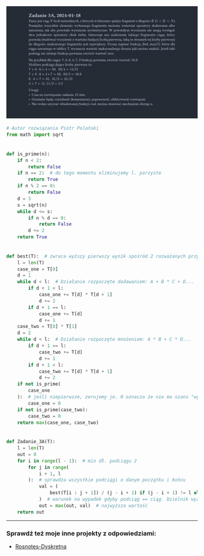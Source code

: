 <picture>
  <source srcset="../../../srt/zbior_zadan/2023_3A.png" media="(prefers-color-scheme: light)">
  <source srcset="../../../srt/zbior_zadan/black_2023_3A.png" media="(prefers-color-scheme: dark)">
  <img src="../../../srt/zbior_zadan/black_2023_3A.png" alt="zadanie 2023_3A">
</picture>

```python
# Autor rozwiązania Piotr Polański
from math import sqrt


def is_prime(n):
    if n < 2:
        return False
    if n == 2:  # do tego momentu eliminujemy l. parzyste
        return True
    if n % 2 == 0:
        return False
    d = 3
    s = sqrt(n)
    while d <= s:
        if n % d == 0:
            return False
        d += 2
    return True


def best(T):  # zwraca wyższy pierwszy wynik spośród 2 rozważanych przypadków
    l = len(T)
    case_one = T[0]
    d = 1
    while d < l:  # Działanie rozpoczęte dodawaniem: A + B * C + D...
        if d + 1 < l:
            case_one += T[d] * T[d + 1]
            d += 2
        if d + 1 == l:
            case_one += T[d]
            d += 1
    case_two = T[0] * T[1]
    d = 2
    while d < l:  # Działanie rozpoczęte mnożeniem: A * B + C * D...
        if d + 1 == l:
            case_two += T[d]
            d += 1
        if d + 1 < l:
            case_two += T[d] * T[d + 1]
            d += 2
    if not is_prime(
        case_one
    ):  # jeśli niepierwsze, zerujemy je. 0 oznacza że nie ma szans "wygrać" w funkcji (max)
        case_one = 0
    if not is_prime(case_two):
        case_two = 0
    return max(case_one, case_two)


def Zadanie_3A(T):
    l = len(T)
    out = 0
    for i in range(l - 1):  # min dł. podciągu 2
        for j in range(
            i + 1, l
        ):  # sprawdza wszystkie podciągi o danym początku i końcu
            val = (
                best(T[i : j + 1]) / (j - i + 1) if (j - i + 1) != l else 0
            )  # warunek na wypadek gdyby podciąg == ciąg. Dzielnik wyznaczamy z indeksów
            out = max(out, val)  # najwyższa wartość
    return out
```


---
### Sprawdź też moje inne projekty z odpowiedziami:
- [Rosnotes-Dyskretna](https://github.com/kamilGie/Rosnotes-Dyskretna)
